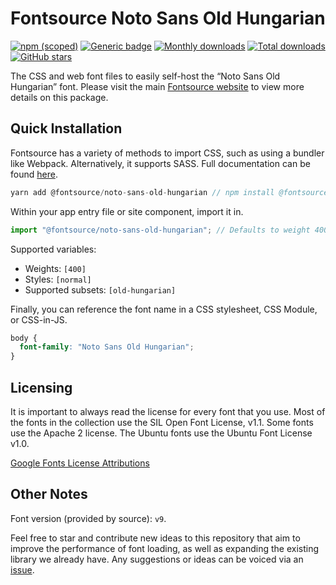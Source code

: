 # Fontsource Noto Sans Old Hungarian

[![npm (scoped)](https://img.shields.io/npm/v/@fontsource/noto-sans-old-hungarian?color=brightgreen)](https://www.npmjs.com/package/@fontsource/noto-sans-old-hungarian) [![Generic badge](https://img.shields.io/badge/fontsource-passing-brightgreen)](https://github.com/fontsource/fontsource) [![Monthly downloads](https://badgen.net/npm/dm/@fontsource/noto-sans-old-hungarian)](https://github.com/fontsource/fontsource) [![Total downloads](https://badgen.net/npm/dt/@fontsource/noto-sans-old-hungarian)](https://github.com/fontsource/fontsource) [![GitHub stars](https://img.shields.io/github/stars/fontsource/fontsource.svg?style=social&label=Star)](https://github.com/fontsource/fontsource/stargazers)

The CSS and web font files to easily self-host the “Noto Sans Old Hungarian” font. Please visit the main [Fontsource website](https://fontsource.org/fonts/noto-sans-old-hungarian) to view more details on this package.

## Quick Installation

Fontsource has a variety of methods to import CSS, such as using a bundler like Webpack. Alternatively, it supports SASS. Full documentation can be found [here](https://fontsource.org/docs/introduction).

```javascript
yarn add @fontsource/noto-sans-old-hungarian // npm install @fontsource/noto-sans-old-hungarian
```

Within your app entry file or site component, import it in.

```javascript
import "@fontsource/noto-sans-old-hungarian"; // Defaults to weight 400.
```

Supported variables:

- Weights: `[400]`
- Styles: `[normal]`
- Supported subsets: `[old-hungarian]`

Finally, you can reference the font name in a CSS stylesheet, CSS Module, or CSS-in-JS.

```css
body {
  font-family: "Noto Sans Old Hungarian";
}
```

## Licensing

It is important to always read the license for every font that you use.
Most of the fonts in the collection use the SIL Open Font License, v1.1. Some fonts use the Apache 2 license. The Ubuntu fonts use the Ubuntu Font License v1.0.

[Google Fonts License Attributions](https://fonts.google.com/attribution)

## Other Notes

Font version (provided by source): `v9`.

Feel free to star and contribute new ideas to this repository that aim to improve the performance of font loading, as well as expanding the existing library we already have. Any suggestions or ideas can be voiced via an [issue](https://github.com/fontsource/fontsource/issues).
